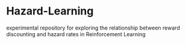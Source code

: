 # Hazard-Learning
experimental repository for exploring the relationship between reward discounting and hazard rates in Reinforcement Learning
